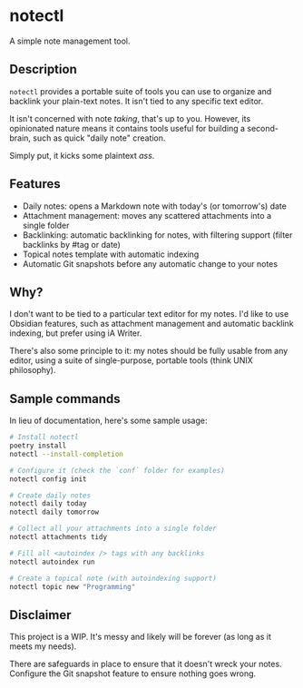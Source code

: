 # notectl

A simple note management tool. 

## Description

`notectl` provides a portable suite of tools you can use to organize and backlink your plain-text notes. It isn't tied to any specific text editor.

It isn't concerned with note *taking*, that's up to you. However, its opinionated nature means it contains tools useful for building a second-brain, such as quick "daily note" creation. 

Simply put, it kicks some plaintext *ass*. 

## Features
- Daily notes: opens a Markdown note with today's (or tomorrow's) date
- Attachment management: moves any scattered attachments into a single folder
- Backlinking: automatic backlinking for notes, with filtering support (filter backlinks by #tag or date)
- Topical notes template with automatic indexing
- Automatic Git snapshots before any automatic change to your notes

## Why?
I don't want to be tied to a particular text editor for my notes. I'd like to use Obsidian features, such as attachment management and automatic backlink indexing, but prefer using iA Writer.

There's also some principle to it: my notes should be fully usable from any editor, using a suite of single-purpose, portable tools (think UNIX philosophy).

## Sample commands
In lieu of documentation, here's some sample usage:

```bash
# Install notectl
poetry install
notectl --install-completion

# Configure it (check the `conf` folder for examples)
notectl config init

# Create daily notes
notectl daily today
notectl daily tomorrow

# Collect all your attachments into a single folder
notectl attachments tidy

# Fill all <autoindex /> tags with any backlinks
notectl autoindex run

# Create a topical note (with autoindexing support)
notectl topic new "Programming"
```

## Disclaimer
This project is a WIP. It's messy and likely will be forever (as long as it meets my needs). 

There are safeguards in place to ensure that it doesn't wreck your notes. Configure the Git snapshot feature to ensure nothing goes wrong.